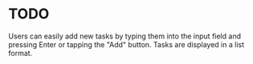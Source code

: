 # TODO
Users can easily add new tasks by typing them into the input field and pressing Enter or tapping the "Add" button. Tasks are displayed in a list format.
